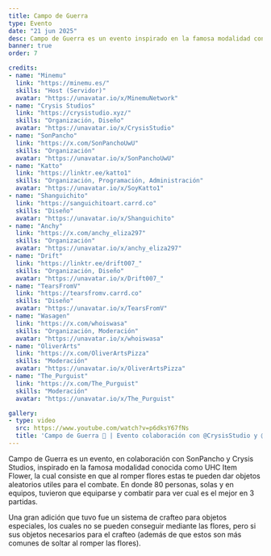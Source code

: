 ```yaml
---
title: Campo de Guerra
type: Evento
date: "21 jun 2025"
desc: Campo de Guerra es un evento inspirado en la famosa modalidad conocida como UHC Item Flower.
banner: true
order: 7

credits:
- name: "Minemu"
  link: "https://minemu.es/"
  skills: "Host (Servidor)"
  avatar: "https://unavatar.io/x/MinemuNetwork"
- name: "Crysis Studios"
  link: "https://crysistudio.xyz/"
  skills: "Organización, Diseño"
  avatar: "https://unavatar.io/x/CrysisStudio"
- name: "SonPancho"
  link: "https://x.com/SonPanchoUwU"
  skills: "Organización"
  avatar: "https://unavatar.io/x/SonPanchoUwU"
- name: "Katto"
  link: "https://linktr.ee/katto1"
  skills: "Organización, Programación, Administración"
  avatar: "https://unavatar.io/x/SoyKatto1"
- name: "Shanguichito"
  link: "https://sanguichitoart.carrd.co"
  skills: "Diseño"
  avatar: "https://unavatar.io/x/Shanguichito"
- name: "Anchy"
  link: "https://x.com/anchy_eliza297"
  skills: "Organización"
  avatar: "https://unavatar.io/x/anchy_eliza297"
- name: "Drift"
  link: "https://linktr.ee/drift007_"
  skills: "Organización, Diseño"
  avatar: "https://unavatar.io/x/Drift007_"
- name: "TearsFromV"
  link: "https://tearsfromv.carrd.co"
  skills: "Diseño"
  avatar: "https://unavatar.io/x/TearsFromV"
- name: "Wasagen"
  link: "https://x.com/whoiswasa"
  skills: "Organización, Moderación"
  avatar: "https://unavatar.io/x/whoiswasa"
- name: "OliverArts"
  link: "https://x.com/OliverArtsPizza"
  skills: "Moderación"
  avatar: "https://unavatar.io/x/OliverArtsPizza"
- name: "The_Purguist"
  link: "https://x.com/The_Purguist"
  skills: "Moderación"
  avatar: "https://unavatar.io/x/The_Purguist"

gallery:
- type: video
  src: https://www.youtube.com/watch?v=p6dksY67fNs
  title: 'Campo de Guerra 🥀 | Evento colaboración con @CrysisStudio y @SonPanchoUwU'
---
```

Campo de Guerra es un evento, en colaboración con SonPancho y Crysis Studios, inspirado en la famosa modalidad conocida como UHC Item Flower, la cual consiste en que al romper flores estas te pueden dar objetos aleatorios utiles para el combate. En donde 80 personas, solas y en equipos, tuvieron que equiparse y combatir para ver cual es el mejor en 3 partidas.

Una gran adición que tuvo fue un sistema de crafteo para objetos especiales, los cuales no se pueden conseguir mediante las flores, pero si sus objetos necesarios para el crafteo (además de que estos son más comunes de soltar al romper las flores).